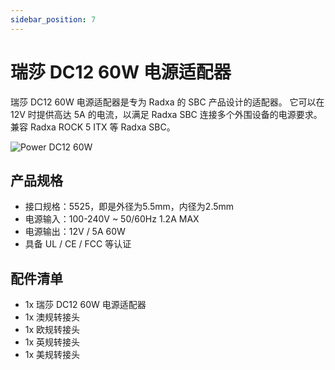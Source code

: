 ```yaml
---
sidebar_position: 7
---
```


# 瑞莎 DC12 60W 电源适配器

瑞莎 DC12 60W 电源适配器是专为 Radxa 的 SBC 产品设计的适配器。 它可以在 12V 时提供高达 5A 的电流，以满足 Radxa SBC 连接多个外围设备的电源要求。兼容 Radxa ROCK 5 ITX 等 Radxa SBC。

![Power DC12 60W](/img/accessories/power-dc12-60w.webp)

## 产品规格

- 接口规格：5525，即是外径为5.5mm，内径为2.5mm
- 电源输入：100-240V ~ 50/60Hz 1.2A MAX
- 电源输出：12V / 5A 60W
- 具备 UL / CE / FCC 等认证

## 配件清单

- 1x 瑞莎 DC12 60W 电源适配器
- 1x 澳规转接头
- 1x 欧规转接头
- 1x 英规转接头
- 1x 美规转接头
